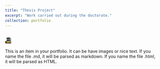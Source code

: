 ```yaml
---
title: "Thesis Project"
excerpt: "Work carried out during the doctorate."
collection: portfolio
---
```


<br/><img src='/images/thesis.png' width="20" height="20">

This is an item in your portfolio. It can be have images or nice text. If you name the file .md, it will be parsed as markdown. If you name the file .html, it will be parsed as HTML.
